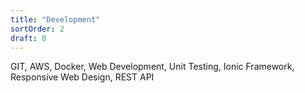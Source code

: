 ```yaml
---
title: "Development"
sortOrder: 2
draft: 0
---
```


GIT, AWS, Docker, Web Development, Unit Testing, Ionic Framework, Responsive Web Design, REST API